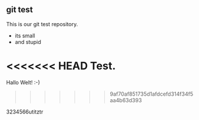 git test
--------

This is our git test repository.

- its small
- and stupid

<<<<<<< HEAD
Test.
=======

Hallo Welt! :-)
>>>>>>> 9af70af851735d1afdcefd314f34f5aa4b63d393

3234566utitztr
